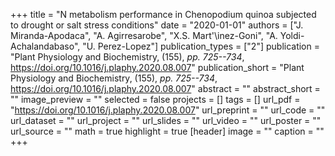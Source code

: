 +++
title = "N metabolism performance in Chenopodium quinoa subjected to drought or salt stress conditions"
date = "2020-01-01"
authors = ["J. Miranda-Apodaca", "A. Agirresarobe", "X.S. Mart\'\inez-Goni", "A. Yoldi-Achalandabaso", "U. Perez-Lopez"]
publication_types = ["2"]
publication = "Plant Physiology and Biochemistry, (155), _pp. 725--734_, https://doi.org/10.1016/j.plaphy.2020.08.007"
publication_short = "Plant Physiology and Biochemistry, (155), _pp. 725--734_, https://doi.org/10.1016/j.plaphy.2020.08.007"
abstract = ""
abstract_short = ""
image_preview = ""
selected = false
projects = []
tags = []
url_pdf = "https://doi.org/10.1016/j.plaphy.2020.08.007"
url_preprint = ""
url_code = ""
url_dataset = ""
url_project = ""
url_slides = ""
url_video = ""
url_poster = ""
url_source = ""
math = true
highlight = true
[header]
image = ""
caption = ""
+++
